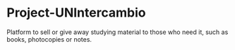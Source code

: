 # Project-UNIntercambio
Platform to sell or give away studying material to those who need it, such as books, photocopies or notes.
